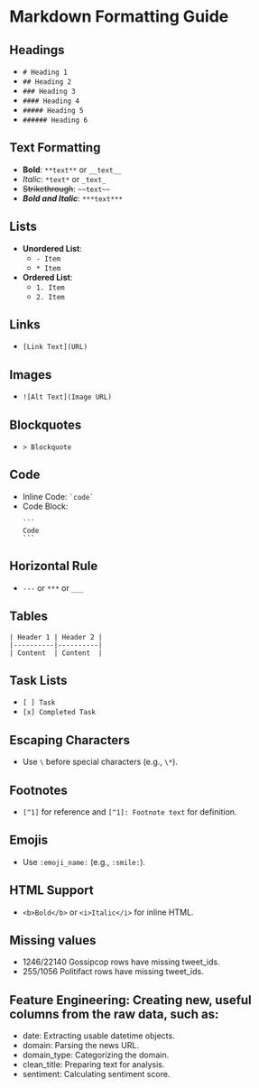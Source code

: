 # Markdown Formatting Guide

## Headings
- `# Heading 1`
- `## Heading 2`
- `### Heading 3`
- `#### Heading 4`
- `##### Heading 5`
- `###### Heading 6`

## Text Formatting
- **Bold**: `**text**` or `__text__`
- *Italic*: `*text*` or `_text_`
- ~~Strikethrough~~: `~~text~~`
- **_Bold and Italic_**: `***text***`

## Lists
- **Unordered List**: 
    - `- Item`
    - `* Item`
- **Ordered List**: 
    - `1. Item`
    - `2. Item`

## Links
- `[Link Text](URL)`

## Images
- `![Alt Text](Image URL)`

## Blockquotes
- `> Blockquote`

## Code
- Inline Code: `` `code` ``
- Code Block:
    ````
    ```
    Code
    ```
    ````

## Horizontal Rule
- `---` or `***` or `___`

## Tables
```
| Header 1 | Header 2 |
|----------|----------|
| Content  | Content  |
```

## Task Lists
- `[ ] Task`
- `[x] Completed Task`

## Escaping Characters
- Use `\` before special characters (e.g., `\*`).

## Footnotes
- `[^1]` for reference and `[^1]: Footnote text` for definition.

## Emojis
- Use `:emoji_name:` (e.g., `:smile:`).

## HTML Support
- `<b>Bold</b>` or `<i>Italic</i>` for inline HTML.


## Missing values
- 1246/22140 Gossipcop rows have missing tweet_ids.
- 255/1056 Politifact rows have missing tweet_ids.

## Feature Engineering: Creating new, useful columns from the raw data, such as:
- date: Extracting usable datetime objects.
- domain: Parsing the news URL.
- domain_type: Categorizing the domain.
- clean_title: Preparing text for analysis.
- sentiment: Calculating sentiment score.